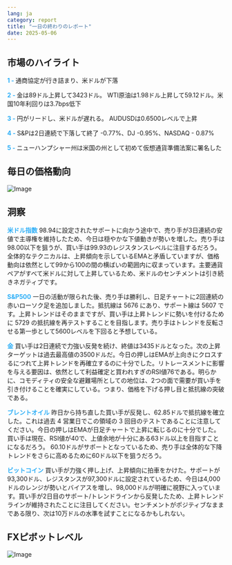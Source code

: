```yaml
---
lang: ja
category: report
title: "一日の終わりのレポート"
date: 2025-05-06
---
```



<h2>市場のハイライト</h2>
<strong style="color: #2caef7;">1 - </strong> 通商協定が行き詰まり、米ドルが下落

<strong style="color: #2caef7;">2 - </strong> 金は89ドル上昇して3423ドル。 WTI原油は1.98ドル上昇して59.12ドル。米国10年利回りは3.7bps低下

<strong style="color: #2caef7;">3 - </strong> 円がリードし、米ドルが遅れる。 AUDUSDは0.6500レベルで上昇

<strong style="color: #2caef7;">4 - </strong> S&Pは2日連続で下落して終了 -0.77%、DJ -0.95%、NASDAQ - 0.87%

<strong style="color: #2caef7;">5 - </strong> ニューハンプシャー州は米国の州として初めて仮想通貨準備法案に署名した



<h2>毎日の価格動向</h2>
<img src="https://markleighedu.github.io/img/May-2025/06-May-2025/price.jpg" alt="Image"/>

<h2>洞察</h2>
<strong style="color: #2caef7;">米ドル指数</strong> 98.94に設定されたサポートに向かう途中で、売り手が3日連続の安値で主導権を維持したため、今日は穏やかな下値動きが勢いを増した。売り手は98.00以下を狙うが、買い手は99.93のレジスタンスレベルに注目するだろう。全体的なテクニカルは、上昇傾向を示しているEMAと矛盾していますが、価格動向は依然として99から100の間の横ばいの範囲内に収まっています。主要通貨ペアがすべて米ドルに対して上昇しているため、米ドルのセンチメントは引き続きネガティブです。

<strong style="color: #2caef7;">S&P500</strong> 一日の活動が限られた後、売り手は勝利し、日足チャートに2回連続の赤いローソク足を追加しました。抵抗線は 5676 にあり、サポート線は 5607 です。上昇トレンドはそのままですが、買い手は上昇トレンドに勢いを付けるために 5729 の抵抗線を再テストすることを目指します。売り手はトレンドを反転させる第一歩として5600レベルを下回ると予想している。 

<strong style="color: #2caef7;">金</strong> 買い手は2日連続で力強い反発を続け、終値は3435ドルとなった。次の上昇ターゲットは過去最高値の3500ドルだ。今日の押しはEMAが上向きにクロスするにつれて上昇トレンドを再確立するのに十分でした。リトレースメントに影響を与える要因は、依然として利益確定と買われすぎのRSI値76である。明らかに、コモディティの安全な避難場所としての地位は、2つの面で需要が買い手を引き付けることを確実にしている。つまり、価格を下げる押し目と抵抗線の突破である。

<strong style="color: #2caef7;">ブレントオイル</strong> 昨日から持ち直した買い手が反発し、62.85ドルで抵抗線を確立した。これは過去 4 営業日でこの領域の 3 回目のテストであることに注意してください。今日の押しはEMAが日足チャートで上昇に転じるのに十分でした。買い手は現在、RSI値が40で、上値余地が十分にある63ドル以上を目指すことになるだろう。 60.10ドルがサポートとなっているため、売り手は全体的な下降トレンドをさらに高めるために60ドル以下を狙うだろう。

<strong style="color: #2caef7;">ビットコイン</strong> 買い手が力強く押し上げ、上昇傾向に拍車をかけた。サポートが93,300ドル、レジスタンスが97,300ドルに設定されているため、今日は4,000ドルのレンジが勢いとバイアスを増し、98,000ドルが明確に視野に入っています。買い手が2日目のサポート/トレンドラインから反発したため、上昇トレンドラインが維持されたことに注目してください。センチメントがポジティブなままである限り、次は10万ドルの水準を試すことになるかもしれない。 



<h2>FXピボットレベル</h2>
<img src="https://markleighedu.github.io/img/May-2025/06-May-2025/pivot.jpg" alt="Image"/>